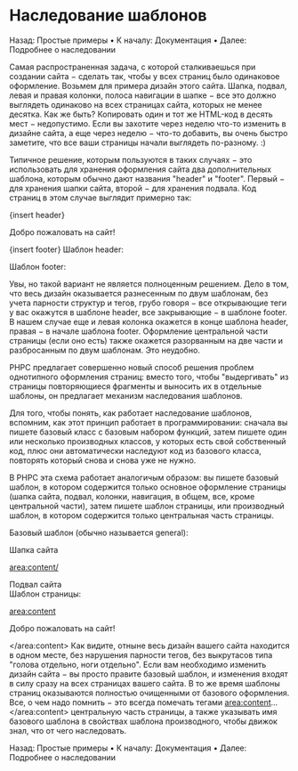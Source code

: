 # Наследование шаблонов

Назад: Простые примеры • К началу: Документация • Далее: Подробнее о наследовании

Самая распространенная задача, с которой сталкиваешься при создании сайта − сделать так, чтобы у всех страниц было одинаковое оформление. Возьмем для примера дизайн этого сайта. Шапка, подвал, левая и правая колонки, полоса навигации в шапке − все это должно выглядеть одинаково на всех страницах сайта, которых не менее десятка. Как же быть? Копировать один и тот же HTML-код в десять мест − недопустимо. Если вы захотите через неделю что-то изменить в дизайне сайта, а еще через неделю − что-то добавить, вы очень быстро заметите, что все ваши страницы начали выглядеть по-разному. :)

Типичное решение, которым пользуются в таких случаях − это использовать для хранения оформления сайта два дополнительных шаблона, которым обычно дают названия "header" и "footer". Первый − для хранения шапки сайта, второй − для хранения подвала. Код страниц в этом случае выглядит примерно так:

<!-- Вставка общей шапки -->
{insert header}

<!-- Центральная часть страницы располагается между шаблонами header и footer -->
Добро пожаловать на сайт!

<!-- Вставка общего подвала -->
{insert footer}
Шаблон header:

<html>
<body>

<!-- Здесь можно вставить шапку сайта и навигацию -->
Шаблон footer:

<!-- Здесь можно вставить подвал сайта -->

</body>
</html>
Увы, но такой вариант не является полноценным решением. Дело в том, что весь дизайн оказывается разнесенным по двум шаблонам, без учета парности структур и тегов, грубо говоря − все открывающие теги у вас окажутся в шаблоне header, все закрывающие − в шаблоне footer. В нашем случае еще и левая колонка окажется в конце шаблона header, правая − в начале шаблона footer. Оформление центральной части страницы (если оно есть) также окажется разорванным на две части и разбросанным по двум шаблонам. Это неудобно.

PHPC предлагает совершенно новый способ решения проблем однотипного оформления страниц: вместо того, чтобы "выдергивать" из страницы повторяющиеся фрагменты и выносить их в отдельные шаблоны, он предлагает механизм наследования шаблонов.

Для того, чтобы понять, как работает наследование шаблонов, вспомним, как этот принцип работает в программировании: сначала вы пишете базовый класс с базовым набором функций, затем пишете один или несколько производных классов, у которых есть свой собственный код, плюс они автоматически наследуют код из базового класса, повторять который снова и снова уже не нужно.

В PHPC эта схема работает аналогичым образом: вы пишете базовый шаблон, в котором содержится только основное оформление страницы (шапка сайта, подвал, колонки, навигация, в общем, все, кроме центральной части), затем пишете шаблон страницы, или производный шаблон, в котором содержится только центральная часть страницы.

Базовый шаблон (обычно называется general):

<html>
<body>

<!-- Здесь можно вставить шапку сайта и навигацию -->
<div>Шапка сайта</div>

<!-- А здесь в производных шаблонах будет центральная часть страницы. -->
<!-- Чтобы PHPC знал, куда ее подставлять, помечаем область особым тегом -->
<area:content/>

<!-- Здесь можно вставить подвал сайта -->
<div>Подвал сайта</div>

</body>
</html>
Шаблон страницы:

<!-- Производный шаблон состоит только из центральной части... и все! -->
<area:content>

Добро пожаловать на сайт!

</area:content>
Как видите, отныне весь дизайн вашего сайта находится в одном месте, без нарушения парности тегов, без выкрутасов типа "голова отдельно, ноги отдельно". Если вам необходимо изменить дизайн сайта − вы просто правите базовый шаблон, и изменения входят в силу сразу на всех страницах вашего сайта. В то же время шаблоны страниц оказываются полностью очищенными от базового оформления. Все, о чем надо помнить − это всегда помечать тегами <area:content>...</area:content> центральную часть страницы, а также указывать имя базового шаблона в свойствах шаблона производного, чтобы движок знал, что от чего наследовать.

Назад: Простые примеры • К началу: Документация • Далее: Подробнее о наследовании